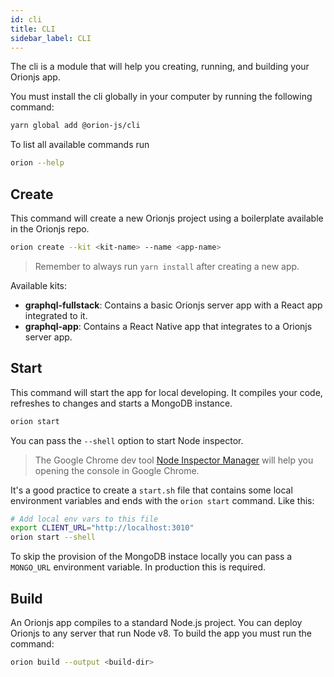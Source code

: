```yaml
---
id: cli
title: CLI
sidebar_label: CLI
---
```


The cli is a module that will help you creating, running, and building your Orionjs app.

You must install the cli globally in your computer by running the following command:

```sh
yarn global add @orion-js/cli
```

To list all available commands run

```sh
orion --help
```

## Create

This command will create a new Orionjs project using a boilerplate available in the Orionjs repo.

```sh
orion create --kit <kit-name> --name <app-name>
```

> Remember to always run `yarn install` after creating a new app.

Available kits:

- **graphql-fullstack**: Contains a basic Orionjs server app with a React app integrated to it.
- **graphql-app**: Contains a React Native app that integrates to a Orionjs server app.

## Start

This command will start the app for local developing. It compiles your code, refreshes to changes
and starts a MongoDB instance.

```sh
orion start
```

You can pass the `--shell` option to start Node inspector.

> The Google Chrome dev tool [Node Inspector Manager](https://chrome.google.com/webstore/detail/nodejs-v8-inspector-manag/gnhhdgbaldcilmgcpfddgdbkhjohddkj) will help you opening the console in Google Chrome.

It's a good practice to create a `start.sh` file that contains some local environment variables and ends with the `orion start` command. Like this:

```sh
# Add local env vars to this file
export CLIENT_URL="http://localhost:3010"
orion start --shell
```

To skip the provision of the MongoDB instace locally you can pass a `MONGO_URL` environment variable. In production this is required.

## Build

An Orionjs app compiles to a standard Node.js project.
You can deploy Orionjs to any server that run Node v8.
To build the app you must run the command:

```sh
orion build --output <build-dir>
```
